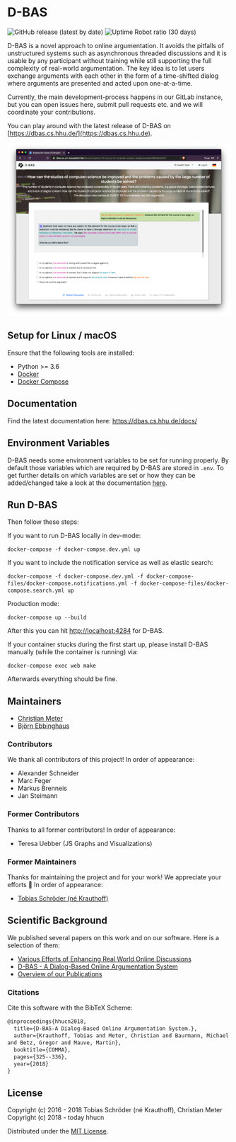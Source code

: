 # D-BAS

![GitHub release (latest by date)](https://img.shields.io/github/v/release/hhucn/dbas)
![Uptime Robot ratio (30 days)](https://img.shields.io/uptimerobot/ratio/m780557188-379000a5b4747f4c9d89e949)

D-BAS is a novel approach to online
argumentation. It avoids the pitfalls of unstructured systems such as asynchronous threaded discussions and it is
usable by any participant without training while still supporting the full complexity  of real-world argumentation.
The key idea is to let users exchange arguments  with each other in the form of a time-shifted dialog where arguments
are presented and acted upon one-at-a-time.

Currently, the main development-process happens in our GitLab instance, but you
can open issues here, submit pull requests etc. and we will coordinate your
contributions.

You can play around with the latest release of D-BAS on [https://dbas.cs.hhu.de/](https://dbas.cs.hhu.de).

![dbas_discussion_image](dbas/static/images/dbas_discussion.png)

## Setup for Linux / macOS

Ensure that the following tools are installed:

* Python >= 3.6
* [Docker](https://docs.docker.com/engine/installation/)
* [Docker Compose](https://docs.docker.com/compose/install/)

## Documentation

Find the latest documentation here: https://dbas.cs.hhu.de/docs/

## Environment Variables
D-BAS needs some environment variables to be set for running properly.
By default those variables which are required by D-BAS are stored in `.env`.
To get further details on which variables are set or how they can be added/changed take a look at the documentation [here](https://dbas.cs.uni-duesseldorf.de/docs/installation.html).

## Run D-BAS

Then follow these steps:

If you want to run D-BAS locally in dev-mode:

    docker-compose -f docker-compse.dev.yml up

If you want to include the notification service as well as elastic search:

    docker-compose -f docker-compose.dev.yml -f docker-compose-files/docker-compose.notifications.yml -f docker-compose-files/docker-compose.search.yml up

Production mode:

    docker-compose up --build

After this you can hit [http://localhost:4284](http://localhost:4284) for D-BAS.

If your container stucks during the first start up, please install D-BAS manually (while the container is running) via:

    docker-compose exec web make

Afterwards everything should be fine.

## Maintainers

* [Christian Meter](mailto:meter@hhu.de)
* [Björn Ebbinghaus](mailto:bjoern.ebbinghaus@hhu.de)

### Contributors

We thank all contributors of this project! In order of appearance:

* Alexander Schneider
* Marc Feger
* Markus Brenneis
* Jan Steimann

### Former Contributors

Thanks to all former contributors! In order of appearance:

* Teresa Uebber (JS Graphs and Visualizations)

### Former Maintainers

Thanks for maintaining the project and for your work! We appreciate your efforts :tada: In order of appearance:

* [Tobias Schröder (né Krauthoff)](mailto:tobias.krauthoff@hhu.de)

## Scientific Background

We published several papers on this work and on our software. Here is a selection of them:

* [Various Efforts of Enhancing Real World Online Discussions](https://wwwcn.cs.uni-duesseldorf.de/publications/publications/library/SchneiderMeter2019a.pdf)
* [D-BAS - A Dialog-Based Online Argumentation System](https://wwwcn.cs.uni-duesseldorf.de/publications/publications/library/Krauthoff2018b.pdf)
* [Overview of our Publications](https://www.cn.hhu.de/unser-team/team/meter/personal-publications.html)

### Citations

Cite this software with the BibTeX Scheme:

```
@inproceedings{hhucn2018,
  title={D-BAS-A Dialog-Based Online Argumentation System.},
  author={Krauthoff, Tobias and Meter, Christian and Baurmann, Michael and Betz, Gregor and Mauve, Martin},
  booktitle={COMMA},
  pages={325--336},
  year={2018}
}
```

## License

Copyright (c) 2016 - 2018 Tobias Schröder (né Krauthoff), Christian Meter  
Copyright (c) 2018 - today hhucn

Distributed under the [MIT License](LICENSE).
